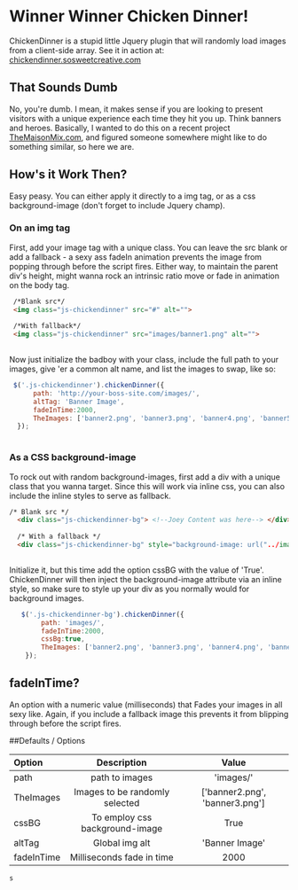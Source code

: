 # Winner Winner Chicken Dinner!
ChickenDinner is a stupid little Jquery plugin that will randomly load images from a client-side array. See it in action at: [chickendinner.sosweetcreative.com](http://chickendinner.sosweetcreative.com)


## That Sounds Dumb
No, you're dumb. I mean, it makes sense if you are looking to present visitors with a unique experience each time they hit you up. Think banners and heroes. Basically, I wanted to do this on a recent project  [TheMaisonMix.com](http://themaisonmix.com/), and figured someone somewhere might like to do something similar, so here we are.


## How's it Work Then?
Easy peasy. You can either apply it directly to a img tag, or as a css background-image (don't forget to include Jquery champ).


### On an img tag
First, add your image tag with a unique class. You can leave the src blank or add a fallback - a sexy ass fadeIn animation prevents the image from popping through before the script fires. Either way, to maintain the parent div's height, might wanna rock an intrinsic ratio move or fade in animation on the body tag.


```html
 /*Blank src*/
 <img class="js-chickendinner" src="#" alt="">
 
 /*With fallback*/
 <img class="js-chickendinner" src="images/banner1.png" alt="">
 
```

Now just initialize the badboy with your class, include the full path to your images, give 'er a common alt name, and list the images to swap, like so:

```javascript
 $('.js-chickendinner').chickenDinner({
      path: 'http://your-boss-site.com/images/',
      altTag: 'Banner Image',
      fadeInTime:2000,
      TheImages: ['banner2.png', 'banner3.png', 'banner4.png', 'banner5.png']
  });
  
```

### As a CSS background-image
To rock out with random background-images, first add a div with a unique class that you wanna target. Since this will work via inline css, you can also include the inline styles to serve as fallback. 

```html
/* Blank src */
  <div class="js-chickendinner-bg"> <!--Joey Content was here--> </div>
  
  /* With a fallback */
  <div class="js-chickendinner-bg" style="background-image: url("../images/banner1.png"> <!--Joey Content was here--> </div>
 
```

Initialize it, but this time add the option cssBG with the value of 'True'. ChickenDinner will then inject the background-image attribute via an inline style, so make sure to style up your div as you normally would for background images.

```javascript
   $('.js-chickendinner-bg').chickenDinner({
        path: 'images/',
        fadeInTime:2000,
        cssBg:true,
        TheImages: ['banner2.png', 'banner3.png', 'banner4.png', 'banner5.png']
    });

```

## fadeInTime?
An option with a numeric value (milliseconds) that Fades your images in all sexy like. Again, if you include a fallback image this prevents it from blipping through before the script fires.


##Defaults / Options

| Option        |      Description                  |   Value 
| :-------------| :-------------------------------:  | :------------:
| path          |  path to images                   | 'images/' 
| TheImages     | Images to be randomly selected    | ['banner2.png', 'banner3.png'] 
| cssBG         |   To employ css background-image  | True  
| altTag        |  Global img alt                   | 'Banner Image'
| fadeInTime    | Milliseconds fade in time         | 2000


    s